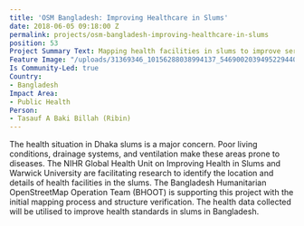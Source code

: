 ```yaml
---
title: 'OSM Bangladesh: Improving Healthcare in Slums'
date: 2018-06-05 09:18:00 Z
permalink: projects/osm-bangladesh-improving-healthcare-in-slums
position: 53
Project Summary Text: Mapping health facilities in slums to improve service delivery
Feature Image: "/uploads/31369346_10156288038994137_5469002039495229440_n-51c652.jpg"
Is Community-Led: true
Country:
- Bangladesh
Impact Area:
- Public Health
Person:
- Tasauf A Baki Billah (Ribin)
---
```


The health situation in Dhaka slums is a major concern. Poor living conditions, drainage systems, and ventilation make these areas prone to diseases. The NIHR Global Health Unit on Improving Health in Slums and Warwick University are facilitating research to identify the location and details of health facilities in the slums. The Bangladesh Humanitarian OpenStreetMap Operation Team (BHOOT) is supporting this project with the initial mapping process and structure verification. The health data collected will be utilised to improve health standards in slums in Bangladesh. 